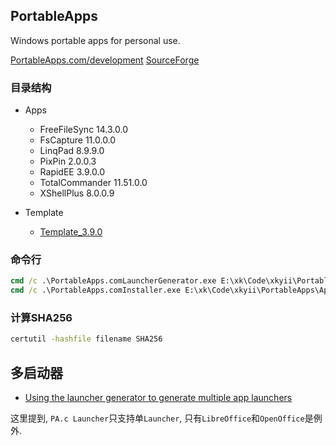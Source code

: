 
## PortableApps

Windows portable apps for personal use.

[PortableApps.com/development](https://portableapps.com/development)
[SourceForge](https://sourceforge.net/projects/portableapps/)


### 目录结构

- Apps
    - FreeFileSync     14.3.0.0
    - FsCapture        11.0.0.0
    - LinqPad          8.9.9.0
    - PixPin           2.0.0.3
    - RapidEE          3.9.0.0
    - TotalCommander   11.51.0.0
    - XShellPlus       8.0.0.9

- Template
    - [Template_3.9.0](https://downloads.sourceforge.net/portableapps/PortableApps.com_Application_Template_3.9.0.zip)


### 命令行
```cmd
cmd /c .\PortableApps.comLauncherGenerator.exe E:\xk\Code\xkyii\PortableApps\Apps\RapidEE
cmd /c .\PortableApps.comInstaller.exe E:\xk\Code\xkyii\PortableApps\Apps\RapidEE
```

### 计算SHA256
```cmd
certutil -hashfile filename SHA256
```

## 多启动器
- [Using the launcher generator to generate multiple app launchers](https://portableapps.com/node/65720)

这里提到, `PA.c Launcher`只支持单`Launcher`, 只有`LibreOffice`和`OpenOffice`是例外.